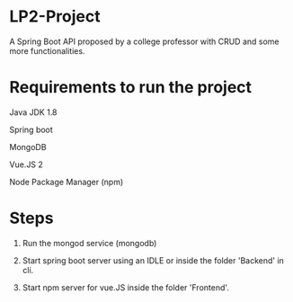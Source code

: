 # LP2-Project
A Spring Boot API proposed by a college professor with CRUD and some more functionalities.

# Requirements to run the project

Java JDK 1.8

Spring boot

MongoDB

Vue.JS 2

Node Package Manager (npm)

# Steps

1. Run the mongod service (mongodb)

2. Start spring boot server using an IDLE or inside the folder 'Backend' in cli.

3. Start npm server for vue.JS inside the folder 'Frontend'.
